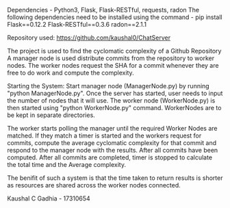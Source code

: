 Dependencies - Python3, Flask, Flask-RESTful, requests, radon
The following dependencies need to be installed using the command - pip install
Flask==0.12.2
Flask-RESTful==0.3.6
radon==2.1.1

Repository used: https://github.com/kaushal0/ChatServer

The project is used to find the cyclomatic complexity of a Github Repository
A manager node is used distribute commits from the repository to worker nodes.
The worker nodes request the SHA for a commit whenever they are free to do work and compute the complexity.

Starting the System:
Start manager node (ManagerNode.py) by running "python ManagerNode.py". Once the server has started, user needs to input the number of nodes that it will use.
The worker node (WorkerNode.py) is then started using "python WorkerNode.py" command. WorkerNodes are to be kept in separate directories.

The worker starts polling the manager until the required Worker Nodes are matched. If they match a timer is started and the workers request for commits, compute the average cyclomatic complexity for that commit and respond to the manager node with the results. After all commits have been computed. After all commits are completed, timer is stopped to calculate the total time and the Average complexity.

The benifit of such a system is that the time taken to return results is shorter as resources are shared across the worker nodes connected.

Kaushal C Gadhia - 17310654
